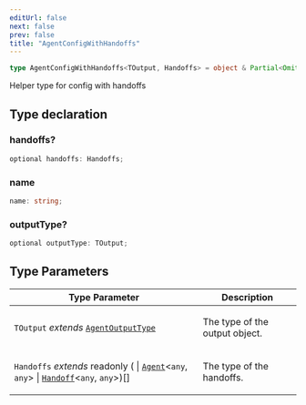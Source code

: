 ```yaml
---
editUrl: false
next: false
prev: false
title: "AgentConfigWithHandoffs"
---
```


```ts
type AgentConfigWithHandoffs<TOutput, Handoffs> = object & Partial<Omit<AgentConfiguration<UnknownContext, TOutput | HandoffsOutputUnion<Handoffs>>, "name" | "handoffs" | "outputType">>;
```

Helper type for config with handoffs

## Type declaration

### handoffs?

```ts
optional handoffs: Handoffs;
```

### name

```ts
name: string;
```

### outputType?

```ts
optional outputType: TOutput;
```

## Type Parameters

<table>
<thead>
<tr>
<th>Type Parameter</th>
<th>Description</th>
</tr>
</thead>
<tbody>
<tr>
<td>

`TOutput` *extends* [`AgentOutputType`](/openai-agents-js/openai/agents/type-aliases/agentoutputtype/)

</td>
<td>

The type of the output object.

</td>
</tr>
<tr>
<td>

`Handoffs` *extends* readonly (
  \| [`Agent`](/openai-agents-js/openai/agents/classes/agent/)\<`any`, `any`\>
  \| [`Handoff`](/openai-agents-js/openai/agents/classes/handoff/)\<`any`, `any`\>)[]

</td>
<td>

The type of the handoffs.

</td>
</tr>
</tbody>
</table>
